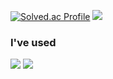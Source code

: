 [![Solved.ac Profile](http://mazassumnida.wtf/api/v2/generate_badge?boj=rkdtjgus1120)](https://solved.ac/rkdtjgus1120/)
<img src="http://mazandi.herokuapp.com/api?handle=rkdtjgus1120&theme=warm"/>

### I've used
<img src="https://img.shields.io/badge/Firebase-FFCA28?style=flat-square&logo=firebase&logoColor=white"/>
<img src="https://img.shields.io/badge/Python-3776AB?style=flat-square&logo=Python&logoColor=white"/>
